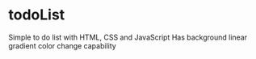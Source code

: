 # todoList
Simple to do list with HTML, CSS and JavaScript
Has background linear gradient color change capability